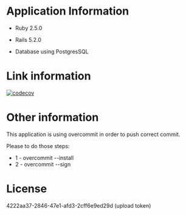 # Application Information

* Ruby 2.5.0

* Rails 5.2.0

* Database using PostgresSQL

# Link information

[![codecov](https://codecov.io/gh/Mister-MSB/MySpaceBooker/branch/develop/graph/badge.svg)](https://codecov.io/gh/Mister-MSB/MySpaceBooker)


# Other information

This application is using overcommit in order to push correct commit.

Please to do those steps:

* 1 - overcommit --install
* 2 - overcommit --sign

# License

4222aa37-2846-47e1-afd3-2cff6e9ed29d (upload token)

